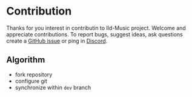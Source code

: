 # Contribution
Thanks for you interest in contributin to Ild-Music project. Welcome and appreciate contributions. To report bugs, suggest ideas, ask questions create a [GitHub issue](https://github.com/ggghosthat/Ild-Music/issues) or ping in [Discord](https://discord.gg/dXqkwyyR).


## Algorithm
- fork repository
- configure git
- synchronize within `dev` branch
